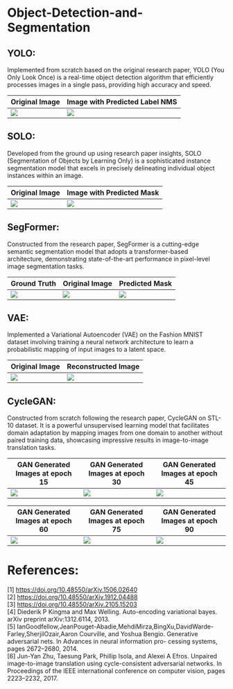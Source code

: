 # Object-Detection-and-Segmentation

## YOLO:
Implemented from scratch based on the original research paper, YOLO (You Only Look Once) is a real-time object detection algorithm that efficiently processes images in a single pass, providing high accuracy and speed.
<p align="center">

Original Image | Image with Predicted Label NMS
--- | ---
 ![](https://github.com/RenuReddyK/Object-Detection-and-Segmentation/assets/68454938/7a634f35-b57b-46e3-953d-0aa4dd916b56") | ![](https://github.com/RenuReddyK/Object-Detection-and-Segmentation/assets/68454938/7db9d191-d82d-4216-ae4b-b3127014cdb3) 
 </p>

## SOLO:
Developed from the ground up using research paper insights, SOLO (Segmentation of Objects by Learning Only) is a sophisticated instance segmentation model that excels in precisely delineating individual object instances within an image.
<p align="center">
  
Original Image | Image with Predicted Mask
--- | ---
 ![](https://github.com/RenuReddyK/Object-Detection-and-Segmentation/assets/68454938/fa800270-5553-4b41-9d57-a93becefd7b0") | ![](https://github.com/RenuReddyK/Object-Detection-and-Segmentation/assets/68454938/150eda5b-2ea7-419c-8215-e4d1f4f8de97) 
 </p>

## SegFormer:
Constructed from the research paper, SegFormer is a cutting-edge semantic segmentation model that adopts a transformer-based architecture, demonstrating state-of-the-art performance in pixel-level image segmentation tasks.
<p align="center">
  
Ground Truth | Original Image | Predicted Mask 
--- | --- | ---
 ![](https://github.com/RenuReddyK/Object-Detection-and-Segmentation/assets/68454938/83cafdda-c438-4fbb-a709-68bb7b6cfb62") | ![](https://github.com/RenuReddyK/Object-Detection-and-Segmentation/assets/68454938/723824a5-d104-45c3-b7a8-0d240d989128) | ![](https://github.com/RenuReddyK/Object-Detection-and-Segmentation/assets/68454938/708d8ba6-4b13-487d-9c96-24f4c657906f)
</p>

## VAE:
Implemented a Variational Autoencoder (VAE) on the Fashion MNIST dataset involving training a neural network architecture to learn a probabilistic mapping of input images to a latent space. 
<p align="center">

Original Image | Reconstructed Image 
--- | ---
 ![](https://github.com/RenuReddyK/Object-Detection-and-Segmentation/assets/68454938/5f676a68-d718-4a6c-a5bd-72b0d58296d3") | ![](https://github.com/RenuReddyK/Object-Detection-and-Segmentation/assets/68454938/0b5bd2f9-af69-4f5a-9b51-dde66833ee32)
 </p>

## CycleGAN:
Constructed from scratch following the research paper, CycleGAN on STL-10 dataset. It is a powerful unsupervised learning model that facilitates domain adaptation by mapping images from one domain to another without paired training data, showcasing impressive results in image-to-image translation tasks.
<p align="center">
 
GAN Generated Images at epoch 15 | GAN Generated Images at epoch 30 | GAN Generated Images at epoch 45 
--- | --- | ---
 ![](https://github.com/RenuReddyK/Object-Detection-and-Segmentation/assets/68454938/6f007a68-e2d3-474d-9b39-48c8c9ded937") | ![](https://github.com/RenuReddyK/Object-Detection-and-Segmentation/assets/68454938/3178bf31-c701-41b9-a06a-c98b7659853d) | ![](https://github.com/RenuReddyK/Object-Detection-and-Segmentation/assets/68454938/598220f9-78d8-4d05-9e84-c16388da55f0) 

GAN Generated Images at epoch 60 | GAN Generated Images at epoch 75 | GAN Generated Images at epoch 90
--- | --- | ---
![](https://github.com/RenuReddyK/Object-Detection-and-Segmentation/assets/68454938/599806fc-d728-4770-9baf-60867fce4840") | ![](https://github.com/RenuReddyK/Object-Detection-and-Segmentation/assets/68454938/69f84535-d990-4b1b-89f6-2be56867d959) | ![](https://github.com/RenuReddyK/Object-Detection-and-Segmentation/assets/68454938/b2eed21c-a27f-41f0-a10b-22dc7a3c1c1c)

</p>


# References:
[1] https://doi.org/10.48550/arXiv.1506.02640 <br>
[2] https://doi.org/10.48550/arXiv.1912.04488 <br>
[3] https://doi.org/10.48550/arXiv.2105.15203 <br>
[4] Diederik P Kingma and Max Welling. Auto-encoding variational bayes. arXiv preprint arXiv:1312.6114, 2013. <br>
[5] IanGoodfellow,JeanPouget-Abadie,MehdiMirza,BingXu,DavidWarde-Farley,SherjilOzair,Aaron Courville, and Yoshua Bengio. Generative adversarial nets. In Advances in neural information pro- cessing systems, pages 2672–2680, 2014. <br>
[6] Jun-Yan Zhu, Taesung Park, Phillip Isola, and Alexei A Efros. Unpaired image-to-image translation using cycle-consistent adversarial networks. In Proceedings of the IEEE international conference on computer vision, pages 2223–2232, 2017.
